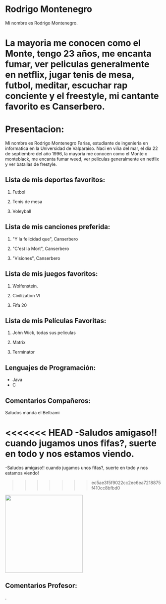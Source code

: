 # Rodrigo Montenegro

Mi nombre es Rodrigo Montenegro.

La mayoria me conocen como el Monte, tengo 23 años, me encanta fumar, ver peliculas generalmente en netflix, jugar tenis de mesa, futbol, meditar, escuchar rap conciente y el freestyle, mi cantante favorito es Canserbero.
=======
# Presentacion:

Mi nombre es Rodrigo Montenegro Farias, estudiante de ingenieria en informatica en la  Universidad de Valparaiso.
Naci en viña del mar, el dia 22 de septiembre del año 1996, la mayoria me conocen como el Monte o monteblack,
me encanta fumar weed, ver peliculas generalmente en netflix y ver batallas de frestyle.


## Lista de mis deportes favoritos:
1. Futbol
   
2. Tenis de mesa
   
3. Voleyball

## Lista de mis canciones preferida:

1. "Y la felicidad que", Canserbero
   
2. "C'est la Mort", Canserbero
   
3. "Visiones", Canserbero




## Lista de mis juegos favoritos:
1. Wolfenstein.
   
2. Civilization VI
   
3. Fifa 20


## Lista de mis Películas Favoritas:
1. John Wick, todas sus peliculas
   
2. Matrix

3. Terminator

## Lenguajes de Programación:

- Java
- C

## Comentarios Compañeros:
Saludos manda el Beltrami

<<<<<<< HEAD
-Saludos amigaso!! cuando jugamos unos fifas?, suerte en todo y nos estamos viendo.
=======

-Saludos amigaso!! cuando jugamos unos fifas?, suerte en todo y nos estamos viendo!
>>>>>>> ec5ae3f5f9022cc2ee6ea7218875f410cc8bfbd0


<img src="https://media.giphy.com/media/h26R1JMxiqYpwp0rkF/giphy.gif" width="250" />


## Comentarios Profesor:


.
